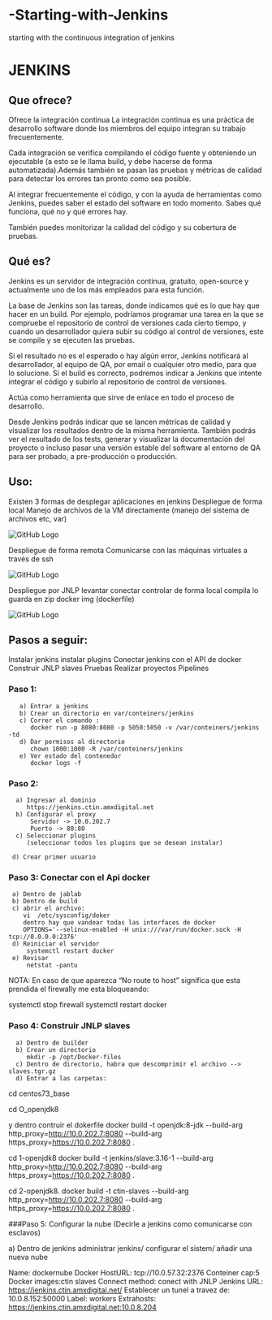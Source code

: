 # -Starting-with-Jenkins
starting with the continuous integration of jenkins
# JENKINS 

## Que ofrece?

Ofrece la integración continua 
La integración continua es una práctica de desarrollo software donde los miembros del equipo integran su trabajo frecuentemente.

Cada integración se verifica compilando el código fuente y obteniendo un ejecutable (a esto se le llama build, y debe hacerse de forma automatizada).Además también se pasan las pruebas y métricas de calidad para detectar los errores tan pronto como sea posible.

Al integrar frecuentemente el código, y con la ayuda de herramientas como Jenkins, puedes saber el estado del software en todo momento. Sabes qué funciona, qué no y qué errores hay.

También puedes monitorizar la calidad del código y su cobertura de pruebas.

## Qué es?

Jenkins es un servidor de integración continua, gratuito, open-source y actualmente uno de los más empleados para esta función. 

La base de Jenkins son las tareas, donde indicamos qué es lo que hay que hacer en un build. Por ejemplo, podríamos programar una tarea en la que se compruebe el repositorio de control de versiones cada cierto tiempo, y cuando un desarrollador quiera subir su código al control de versiones, este se compile y se ejecuten las pruebas.

Si el resultado no es el esperado o hay algún error, Jenkins notificará al desarrollador, al equipo de QA, por email o cualquier otro medio, para que lo solucione. Si el build es correcto, podremos indicar a Jenkins que intente integrar el código y subirlo al repositorio de control de versiones.

Actúa como herramienta que sirve de enlace en todo el proceso de desarrollo.

Desde Jenkins podrás indicar que se lancen métricas de calidad y visualizar los resultados dentro de la misma herramienta. También podrás ver el resultado de los tests, generar y visualizar la documentación del proyecto o incluso pasar una versión estable del software al entorno de QA para ser probado, a pre-producción o producción.


## Uso:

Existen 3 formas de desplegar aṕlicaciones en jenkins
Despliegue de forma local
            Manejo de archivos de la VM directamente  (manejo del sistema de archivos etc, var)

![GitHub Logo](/images/logo.png)

Despliegue de forma remota
Comunicarse con las máquinas virtuales a través de ssh

![GitHub Logo](/images/logo.png)

Despliegue por JNLP
levantar
conectar
controlar de forma local
compila
lo guarda en zip
docker img (dockerfile)

![GitHub Logo](/images/logo.png)

## Pasos a seguir:
Instalar jenkins
instalar plugins
Conectar jenkins con el API de docker
Construir JNLP slaves
Pruebas
Realizar proyectos
Pipelines

### Paso 1:

       a) Entrar a jenkins
       b) Crear un directorio en var/conteiners/jenkins
       c) Correr el comando :
          docker run -p 8080:8080 -p 5050:5050 -v /var/conteiners/jenkins -td
       d) Dar permisos al directorio
          chown 1000:1000 -R /var/conteiners/jenkins
       e) Ver estado del contenedor
          docker logs -f

### Paso 2:
      a) Ingresar al dominio
         https://jenkins.ctin.amxdigital.net
      b) Configurar el proxy
          Servidor -> 10.0.202.7
          Puerto -> 80:80
      c) Seleccionar plugins
         (seleccionar todos los plugins que se desean instalar)

     d) Crear primer usuario 

### Paso 3: Conectar con el Api docker

     a) Dentro de jablab
     b) Dentro de build
     c) abrir el archivo:
        vi  /etc/sysconfig/doker
        dentro hay que vandear todas las interfaces de docker 
        OPTIONS='--selinux-enabled -H unix:///var/run/docker.sock -H tcp://0.0.0.0:2376'
     d) Reiniciar el servidor
         systemctl restart docker
     e) Revisar
         netstat -pantu

NOTA: En caso de que aparezca “No route to host” significa que esta prendida el firewally me esta bloqueando:

systemctl stop firewall
systemctl restart docker 


### Paso 4: Construir JNLP slaves

      a) Dentro de builder
      b) Crear un directorio 
         mkdir -p /opt/Docker-files 
      c) Dentro de directorio, habra que descomprimir el archivo -->  slaves.tgr.gz
      d) Entrar a las carpetas:

cd centos73_base

cd O_openjdk8

y dentro contruir el dokerfile
docker build -t openjdk:8-jdk --build-arg http_proxy=http://10.0.202.7:8080 --build-arg https_proxy=https://10.0.202.7:8080 .

cd 1-openjdk8
docker build -t jenkins/slave:3.16-1 --build-arg http_proxy=http://10.0.202.7:8080 --build-arg https_proxy=https://10.0.202.7:8080 .


cd 2-openjdk8.
docker build -t ctin-slaves --build-arg http_proxy=http://10.0.202.7:8080 --build-arg https_proxy=https://10.0.202.7:8080 .


###Paso 5: Configurar la nube (Decirle a jenkins como comunicarse con esclavos)

a) Dentro de jenkins
administrar jenkins/ configurar el sistem/ añadir una nueva nube

Name: dockernube
Docker HostURL: tcp://10.0.57.32:2376
Conteiner cap:5
Docker images:ctin slaves
Connect method: conect with JNLP
Jenkins URL: https://jenkins.ctin.amxdigital.net/
Establecer un tunel a travez de:
10.0.8.152:50000
Label: workers
Extrahosts: https://jenkins.ctin.amxdigital.net:10.0.8.204
